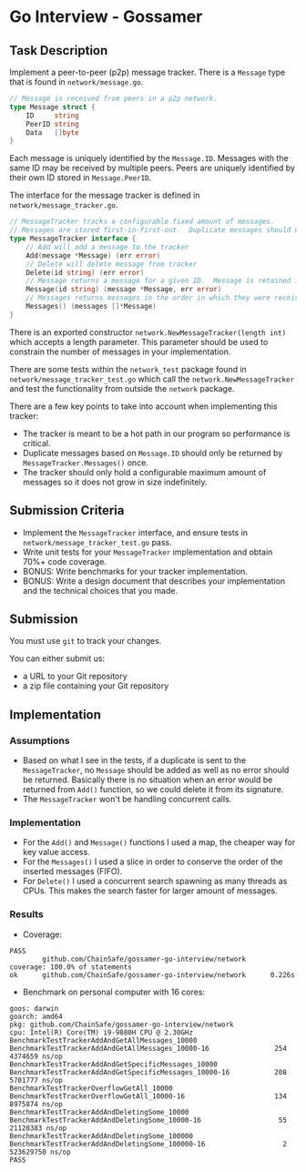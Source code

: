# Go Interview - Gossamer

## Task Description

Implement a peer-to-peer (p2p) message tracker. There is a `Message` type that is found in `network/message.go`.  
```go 
// Message is received from peers in a p2p network.
type Message struct {
	ID     string
	PeerID string
	Data   []byte
}
```
Each message is uniquely identified by the `Message.ID`. Messages with the same ID may be received by multiple peers.  Peers are uniquely identified by their own ID stored in `Message.PeerID`. 

The interface for the message tracker is defined in `network/message_tracker.go`.  
```go 
// MessageTracker tracks a configurable fixed amount of messages.
// Messages are stored first-in-first-out.  Duplicate messages should not be stored in the queue.
type MessageTracker interface {
	// Add will add a message to the tracker
	Add(message *Message) (err error)
	// Delete will delete message from tracker
	Delete(id string) (err error)
	// Message returns a message for a given ID.  Message is retained in tracker
	Message(id string) (message *Message, err error)
	// Messages returns messages in the order in which they were received
	Messages() (messages []*Message)
}
```

There is an exported constructor `network.NewMessageTracker(length int)` which accepts a length parameter.  This parameter should be used to constrain the number of messages in your implementation.

There are some tests within the `network_test` package found in `network/message_tracker_test.go` which call the `network.NewMessageTracker` and test the functionality from outside the `network` package.

There are a few key points to take into account when implementing this tracker:

- The tracker is meant to be a hot path in our program so performance is critical.
- Duplicate messages based on `Message.ID` should only be returned by `MessageTracker.Messages()` once.
- The tracker should only hold a configurable maximum amount of messages so it does not grow in size indefinitely.

## Submission Criteria
- Implement the `MessageTracker` interface, and ensure tests in `network/message_tracker_test.go` pass.
- Write unit tests for your `MessageTracker` implementation and obtain 70%+ code coverage.
- BONUS: Write benchmarks for your tracker implementation.
- BONUS: Write a design document that describes your implementation and the technical choices that you made.

## Submission

You must use `git` to track your changes.

You can either submit us:

- a URL to your Git repository
- a zip file containing your Git repository

## Implementation

### Assumptions
 - Based on what I see in the tests, if a duplicate is sent to the `MessageTracker`, no `Message` should be added as well as no error should be returned. Basically there is no situation when an error would be returned from `Add()` function, so we could delete it from its signature. 
 - The `MessageTracker` won't be handling concurrent calls.

### Implementation
 - For the `Add()` and `Message()` functions I used a map, the cheaper way for key value access.
 - For the `Messages()` I used a slice in order to conserve the order of the inserted messages (FIFO).
 - For `Delete()` I used a concurrent search spawning as many threads as CPUs. This makes the search faster for larger amount of messages.

### Results
 - Coverage:
```
PASS
        github.com/ChainSafe/gossamer-go-interview/network      coverage: 100.0% of statements
ok      github.com/ChainSafe/gossamer-go-interview/network      0.226s

```

 - Benchmark on personal computer with 16 cores:
```
goos: darwin
goarch: amd64
pkg: github.com/ChainSafe/gossamer-go-interview/network
cpu: Intel(R) Core(TM) i9-9880H CPU @ 2.30GHz
BenchmarkTestTrackerAddAndGetAllMessages_10000
BenchmarkTestTrackerAddAndGetAllMessages_10000-16         	     254	   4374659 ns/op
BenchmarkTestTrackerAddAndGetSpecificMessages_10000
BenchmarkTestTrackerAddAndGetSpecificMessages_10000-16    	     208	   5701777 ns/op
BenchmarkTestTrackerOverflowGetAll_10000
BenchmarkTestTrackerOverflowGetAll_10000-16               	     134	   8975874 ns/op
BenchmarkTestTrackerAddAndDeletingSome_10000
BenchmarkTestTrackerAddAndDeletingSome_10000-16           	      55	  21128383 ns/op
BenchmarkTestTrackerAddAndDeletingSome_100000
BenchmarkTestTrackerAddAndDeletingSome_100000-16          	       2	 523629750 ns/op
PASS
```